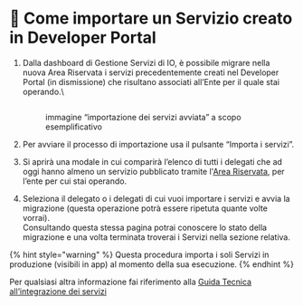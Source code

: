 # 📜 Come importare un Servizio creato in Developer Portal

1.  Dalla dashboard di Gestione Servizi di IO, è possibile migrare nella nuova Area Riservata i servizi precedentemente creati nel Developer Portal (in dismissione) che risultano associati all’Ente per il quale stai operando.\


    <figure><img src="https://lh3.googleusercontent.com/ecxXV2Gdy7JFeX5ojEZIw1S_mu3I1EH4Z6-O40rw0ExW_0yBhYUJgmXIKsiRolo_BGb305ygPHUPrwlVa_2rkILIVz3ka8crH1qBUZLme535v83Zhg6m7PdAfecR6ioZlKlXqmjHapL5c1izDcDz_DY" alt=""><figcaption><p>immagine “importazione dei servizi avviata” a scopo esemplificativo</p></figcaption></figure>
2. Per avviare il processo di importazione usa il pulsante “Importa i servizi”.
3. Si aprirà una modale in cui comparirà l’elenco di tutti i delegati che ad oggi hanno almeno un servizio pubblicato tramite l'[Area Riservata](https://selfcare.pagopa.it/), per l’ente per cui stai operando.
4. Seleziona il delegato o i delegati di cui vuoi importare i servizi e avvia la migrazione (questa operazione potrà essere ripetuta quante volte vorrai).\
   Consultando questa stessa pagina potrai conoscere lo stato della migrazione e una volta terminata troverai i Servizi nella sezione relativa.&#x20;

{% hint style="warning" %}
Questa procedura importa i soli Servizi in produzione (visibili in app) al momento della sua esecuzione.
{% endhint %}

Per qualsiasi altra informazione fai riferimento alla [Guida Tecnica all’integrazione dei servizi](https://docs.pagopa.it/io-guida-tecnica/)

